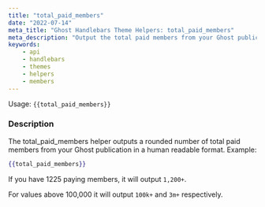 ```yaml
---
title: "total_paid_members"
date: "2022-07-14"
meta_title: "Ghost Handlebars Theme Helpers: total_paid_members"
meta_description: "Output the total paid members from your Ghost publication using the total_paid_members Handlebars helper within your theme!"
keywords:
    - api
    - handlebars
    - themes
    - helpers
    - members
---
```


Usage: `{{total_paid_members}}`

### Description

The total_paid_members helper outputs a rounded number of total paid members from your Ghost publication in a human readable format.
Example:

```handlebars
{{total_paid_members}}
```
If you have 1225 paying members, it will output `1,200+`.

For values above 100,000 it will output `100k+` and `3m+` respectively.
